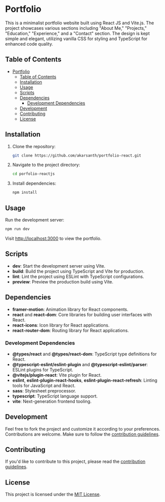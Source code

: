 # Portfolio

This is a minimalist portfolio website built using React JS and Vite.js. The project showcases various sections including "About Me," "Projects," "Education," "Experience," and a "Contact" section. The design is kept simple and elegant, utilizing vanilla CSS for styling and TypeScript for enhanced code quality.

## Table of Contents

- [Portfolio](#portfolio)
  - [Table of Contents](#table-of-contents)
  - [Installation](#installation)
  - [Usage](#usage)
  - [Scripts](#scripts)
  - [Dependencies](#dependencies)
    - [Development Dependencies](#development-dependencies)
  - [Development](#development)
  - [Contributing](#contributing)
  - [License](#license)

## Installation

1. Clone the repository:

   ```bash
   git clone https://github.com/akarsanth/portfolio-react.git
   ```

2. Navigate to the project directory:

   ```bash
   cd porfolio-reactjs
   ```

3. Install dependencies:

   ```bash
   npm install
   ```

## Usage

Run the development server:

```bash
npm run dev
```

Visit [http://localhost:3000](http://localhost:3000) to view the portfolio.

## Scripts

- **dev**: Start the development server using Vite.
- **build**: Build the project using TypeScript and Vite for production.
- **lint**: Lint the project using ESLint with TypeScript configurations.
- **preview**: Preview the production build using Vite.

## Dependencies

- **framer-motion**: Animation library for React components.
- **react** and **react-dom**: Core libraries for building user interfaces with React.
- **react-icons**: Icon library for React applications.
- **react-router-dom**: Routing library for React applications.

### Development Dependencies

- **@types/react** and **@types/react-dom**: TypeScript type definitions for React.
- **@typescript-eslint/eslint-plugin** and **@typescript-eslint/parser**: ESLint plugins for TypeScript.
- **@vitejs/plugin-react**: Vite plugin for React.
- **eslint**, **eslint-plugin-react-hooks**, **eslint-plugin-react-refresh**: Linting tools for JavaScript and React.
- **sass**: Stylesheet preprocessor.
- **typescript**: TypeScript language support.
- **vite**: Next-generation frontend tooling.

## Development

Feel free to fork the project and customize it according to your preferences. Contributions are welcome. Make sure to follow the [contribution guidelines](CONTRIBUTING.md).

## Contributing

If you'd like to contribute to this project, please read the [contribution guidelines](CONTRIBUTING.md).

## License

This project is licensed under the [MIT License](LICENSE).
